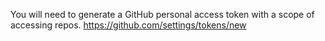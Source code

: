 
You will need to generate a GitHub personal access token with a scope of accessing repos.
https://github.com/settings/tokens/new



